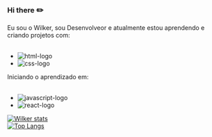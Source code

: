 ### Hi there :pencil2:

Eu sou o Wilker, sou Desenvolveor e atualmente estou aprendendo e criando projetos com: 
<br>
<br>
- <img src="https://img.shields.io/badge/HTML5-E34F26?style=for-the-badge&logo=html5&logoColor=white" alt="html-logo"/> 
- <img src="https://img.shields.io/badge/CSS3-1572B6?style=for-the-badge&logo=css3&logoColor=white" alt="css-logo"/>

Iniciando o aprendizado em: 
<br>
<br> 
- <img src="https://img.shields.io/badge/JavaScript-323330?style=for-the-badge&logo=javascript&logoColor=F7DF1E" alt="javascript-logo"/>
- <img src="https://img.shields.io/badge/React-20232A?style=for-the-badge&logo=react&logoColor=61DAFB" alt="react-logo"/>

[![Wilker stats](https://github-readme-stats.vercel.app/api?username=wilkeralmeida)](https://github.com/anuraghazra/github-readme-stats)
<br>
[![Top Langs](https://github-readme-stats.vercel.app/api/top-langs/?username=wilkeralmeida)](https://github.com/anuraghazra/github-readme-stats)

